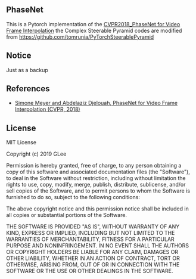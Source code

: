 ## PhaseNet
This is a Pytorch implementation of the [CVPR2018_PhaseNet for Video Frame Interpolation](https://arxiv.org/abs/1804.00884v1)
the Complex Steerable Pyramid codes are modified from https://github.com/tomrunia/PyTorchSteerablePyramid
## Notice
Just as a backup
## References
- [Simone Meyer and Abdelaziz Djelouah, PhaseNet for Video Frame Interpolation (CVPR, 2018)]((https://arxiv.org/abs/1804.00884v1))
## License
MIT License

Copyright (c) 2019 GLee

Permission is hereby granted, free of charge, to any person obtaining a copy
of this software and associated documentation files (the "Software"), to deal
in the Software without restriction, including without limitation the rights
to use, copy, modify, merge, publish, distribute, sublicense, and/or sell
copies of the Software, and to permit persons to whom the Software is
furnished to do so, subject to the following conditions:

The above copyright notice and this permission notice shall be included in all
copies or substantial portions of the Software.

THE SOFTWARE IS PROVIDED "AS IS", WITHOUT WARRANTY OF ANY KIND, EXPRESS OR
IMPLIED, INCLUDING BUT NOT LIMITED TO THE WARRANTIES OF MERCHANTABILITY,
FITNESS FOR A PARTICULAR PURPOSE AND NONINFRINGEMENT. IN NO EVENT SHALL THE
AUTHORS OR COPYRIGHT HOLDERS BE LIABLE FOR ANY CLAIM, DAMAGES OR OTHER
LIABILITY, WHETHER IN AN ACTION OF CONTRACT, TORT OR OTHERWISE, ARISING FROM,
OUT OF OR IN CONNECTION WITH THE SOFTWARE OR THE USE OR OTHER DEALINGS IN THE
SOFTWARE.
